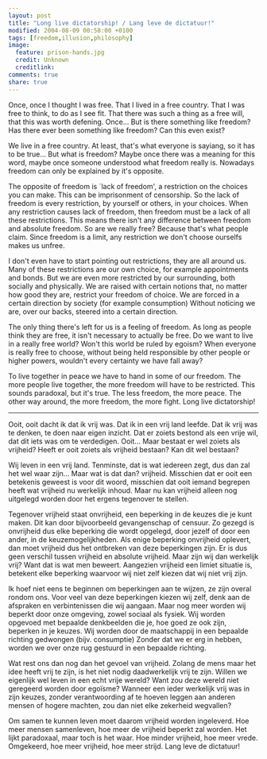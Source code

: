 ```yaml
---
layout: post
title: "Long live dictatorship! / Lang leve de dictatuur!"
modified: 2004-08-09 00:58:00 +0100
tags: [freedom,illusion,philosophy]
image:
  feature: prison-hands.jpg 
  credit: Unknown
  creditlink:
comments: true
share: true
---
```

Once, once I thought I was free. That I lived in a free country. That I was free to think, to do as I see fit. That there was such a thing as a free will, that this was worth defening. Once... But is there something like freedom? Has there ever been something like freedom? Can this even exist? 

We live in a free country. At least, that's what everyone is sayiang, so it has to be true... But what is freedom? Maybe once there was a meaning for this word, maybe once someone understood what freedom really is. Nowadays freedom can only be explained by it's opposite. 

The opposite of freedom is `lack of freedom', a restriction on the choices you can make. This can be imprisonment of censorship. So the lack of freedom is every restriction, by yourself or others, in your choices. When any restriction causes lack of freedom, then freedom must be a lack of all these restrictions. This means there isn't any difference between freedom and absolute freedom. So are we really free? Because that's what people claim. Since freedom is a limit, any restriction we don't choose ourselfs makes us unfree. 

I don't even have to start pointing out restrictions, they are all around us. Many of these restrictions are our own choice, for example appointments and bonds. But we are even more restricted by our surrounding, both socially and physically. We are raised with certain notions that, no matter how good they are, restrict your freedom of choice. We are forced in a certain direction by society (for example consumption) Without noticing we are, over our backs, steered into a certain direction. 

The only thing there's left for us is a feeling of freedom. As long as people think they are free, it isn't necessary to actually be free. Do we want to live in a really free world? Won't this world be ruled by egoism? When everyone is really free to choose, without being held responsible by other people or higher powers, wouldn't every certainty we have fall away? 

To live together in peace we have to hand in some of our freedom. The more people live together, the more freedom will have to be restricted. This sounds paradoxal, but it's true. The less freedom, the more peace. The other way around, the more freedom, the more fight. Long live dictatorship! 

-----


Ooit, ooit dacht ik dat ik vrij was. Dat ik in een vrij land leefde. Dat ik vrij was te denken, te doen naar eigen inzicht. Dat er zoiets bestond als een vrije wil, dat dit iets was om te verdedigen. Ooit... Maar bestaat er wel zoiets als vrijheid? Heeft er ooit zoiets als vrijheid bestaan? Kan dit wel bestaan? 

Wij leven in een vrij land. Tenminste, dat is wat iedereen zegt, dus dan zal het wel waar zijn... Maar wat is dat dan? vrijheid. Misschien dat er ooit een betekenis geweest is voor dit woord, misschien dat ooit iemand begrepen heeft wat vrijheid nu werkelijk inhoud. Maar nu kan vrijheid alleen nog uitgelegd worden door het ergens tegenover te stellen. 

Tegenover vrijheid staat onvrijheid, een beperking in de keuzes die je kunt maken. Dit kan door bijvoorbeeld gevangenschap of censuur. Zo gezegd is onvrijheid dus elke beperking die wordt opgelegd, door jezelf of door een ander, in de keuzemogelijkheden. Als enige beperking onvrijheid oplevert, dan moet vrijheid dus het ontbreken van deze beperkingen zijn. Er is dus geen verschil tussen vrijheid en absolute vrijheid. Maar zijn wij dan werkelijk vrij? Want dat is wat men beweert. Aangezien vrijheid een limiet situatie is, betekent elke beperking waarvoor wij niet zelf kiezen dat wij niet vrij zijn. 

Ik hoef niet eens te beginnen om beperkingen aan te wijzen, ze zijn overal rondom ons. Voor veel van deze beperkingen kiezen wij zelf, denk aan de afspraken en verbintenissen die wij aangaan. Maar nog meer worden wij beperkt door onze omgeving, zowel sociaal als fysiek. Wij worden opgevoed met bepaalde denkbeelden die je, hoe goed ze ook zijn, beperken in je keuzes. Wij worden door de maatschappij in een bepaalde richting gedwongen (bijv. consumptie) Zonder dat we er erg in hebben, worden we over onze rug gestuurd in een bepaalde richting. 

Wat rest ons dan nog dan het gevoel van vrijheid. Zolang de mens maar het idee heeft vrij te zijn, is het niet nodig daadwerkelijk vrij te zijn. Willen we eigenlijk wel leven in een echt vrije wereld? Want zou deze wereld niet geregeerd worden door egoïsme? Wanneer een ieder werkelijk vrij was in zijn keuzes, zonder verantwoording af te hoeven leggen aan anderen mensen of hogere machten, zou dan niet elke zekerheid wegvallen? 

Om samen te kunnen leven moet daarom vrijheid worden ingeleverd. Hoe meer mensen samenleven, hoe meer de vrijheid beperkt zal worden. Het lijkt paradoxaal, maar toch is het waar. Hoe minder vrijheid, hoe meer vrede. Omgekeerd, hoe meer vrijheid, hoe meer strijd. Lang leve de dictatuur! 
